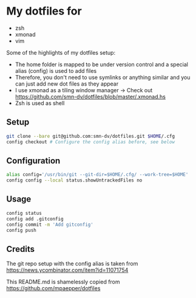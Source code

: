 # My dotfiles for

* zsh
* xmonad
* vim

Some of the highlights of my dotfiles setup:
  * The home folder is mapped to be under version control and a special alias (config) is used to add files
  * Therefore, you don't need to use symlinks or anything similar and you can just add new dot files as they appear
  * I use xmonad as a tiling window manager -> Check out https://github.com/smn-dv/dotfiles/blob/master/.xmonad.hs
  * Zsh is used as shell

## Setup
```bash
git clone --bare git@github.com:smn-dv/dotfiles.git $HOME/.cfg
config checkout # Configure the config alias before, see below
```

## Configuration
```bash
alias config='/usr/bin/git --git-dir=$HOME/.cfg/ --work-tree=$HOME'
config config --local status.showUntrackedFiles no
```

## Usage
```bash
config status
config add .gitconfig
config commit -m 'Add gitconfig'
config push
```
## Credits
The git repo setup with the config alias is taken from https://news.ycombinator.com/item?id=11071754

This README.md is shamelessly copied from https://github.com/mpaepper/dotfiles
